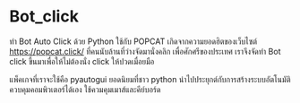 # Bot_click
ทำ  Bot Auto Click ด้วย Python ใช้กับ POPCAT เกิดจากความยอดฮิตของเว็บไซต์ https://popcat.click/ ที่คนนับล้านที่ว่างจัดมานั่งคลิก เพื่อศักศรีของประเทศ 
เราจึงจัดทำ Bot click ขึ้นมาเพื่อให้ไม่ต้องนั่ง click ให้ปวดเมื่อยมือ 

แพ็คเกจที่เราจะใช้คือ pyautogui ยอดนิยมที่ชาว python นำไปประยุกต์กับการสร้างระบบอัตโนมัติ ควบคุมคอมพิวเตอร์ได้เอง ใช้ควมคุมเมาส์และคีย์บอร์ด
